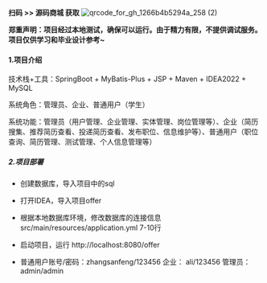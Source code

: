 **扫码 >> 源码商城 获取** ![qrcode_for_gh_1266b4b5294a_258 (2)](https://github.com/user-attachments/assets/45838afd-19a8-4cdc-bdd5-74b9c76fb241)


**郑重声明：项目经过本地测试，确保可以运行。由于精力有限，不提供调试服务。项目仅供学习和毕业设计参考~**

#### 1.项目介绍

技术栈+工具：SpringBoot + MyBatis-Plus + JSP + Maven + IDEA2022 + MySQL

系统角色：管理员、企业、普通用户（学生）

系统功能：管理员（用户管理、企业管理、实体管理、岗位管理等）、企业（简历搜集、推荐简历查看、投递简历查看、发布职位、信息维护等）、普通用户（职位查询、简历管理、测试管理、个人信息管理等）

##### 2.项目部署

- 创建数据库，导入项目中的sql

- 打开IDEA，导入项目offer

- 根据本地数据库环境，修改数据库的连接信息 src/main/resources/application.yml 7-10行

- 启动项目，运行 http://localhost:8080/offer 

- 普通用户账号/密码：zhangsanfeng/123456  企业： ali/123456  管理员： admin/admin
